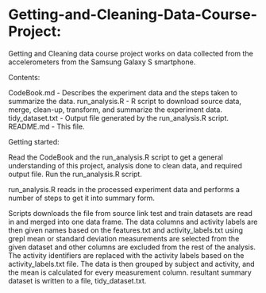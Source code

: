 # Getting-and-Cleaning-Data-Course-Project:

Getting and Cleaning data course project works on data collected from the accelerometers from the Samsung Galaxy S smartphone. 

Contents:

CodeBook.md - Describes the experiment data and the steps taken to summarize the data.
run_analysis.R - R script to download source data, merge, clean-up, transform, and summarize the experiment data.
tidy_dataset.txt - Output file generated by the run_analysis.R script.
README.md - This file.


Getting started:

Read the CodeBook and the run_analysis.R script to get a general understanding of this project, analysis done to clean data, and required output file.
Run the run_analysis.R script.

run_analysis.R reads in the processed experiment data and performs a number of steps to get it into summary form.

Scripts downloads the file from source link
test and train datasets are read in and merged into one data frame.
The data columns and activity labels are then given names based on the features.txt and activity_labels.txt
using grepl mean or standard deviation measurements are selected from the given dataset and other columns are excluded from the rest of the analysis.
The activity identifiers are replaced with the activity labels based on the activity_labels.txt file.
The data is then grouped by subject and activity, and the mean is calculated for every measurement column.
resultant summary dataset is written to a file, tidy_dataset.txt.
